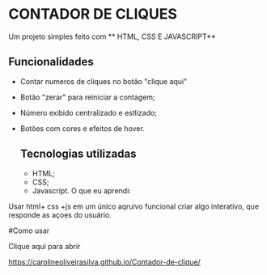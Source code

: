 # CONTADOR DE CLIQUES

Um projeto simples feito com ** HTML, CSS E JAVASCRIPT** 

## Funcionalidades

- Contar numeros de cliques no botão "clique aqui"
- Botão "zerar" para reiniciar a contagem;
- Número exibido centralizado e estlizado;
- Botões com cores e efeitos de hover.

  ## Tecnologias utilizadas

  - HTML;
  - CSS;
  - Javascript.
O que eu aprendi:

Usar html+ css +js em um único aqruivo funcional
criar algo interativo, que responde as açoes do usuário.

  #Como usar

  Clique aqui para abrir

  https://carolineoliveirasilva.github.io/Contador-de-clique/

